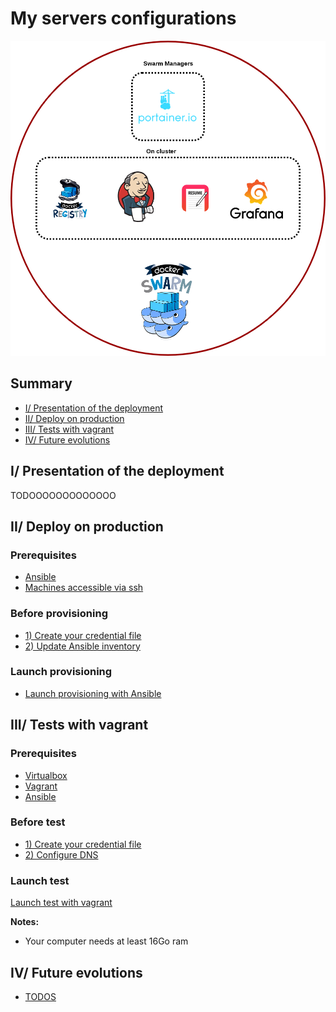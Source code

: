 # My servers configurations

<p align="center">
  <img src="docs/img/my_servers.png"
  alt="My servers architecture"/>
</p>

## Summary
- [I/ Presentation of the deployment](#presentation)
- [II/ Deploy on production](#production)
- [III/ Tests with vagrant](#tests)
- [IV/ Future evolutions](#todos)

<a name="presentation"></a>
## I/ Presentation of the deployment

TODOOOOOOOOOOOOO


<a name="production"></a>
## II/ Deploy on production

### Prerequisites
- [Ansible](https://www.ansible.com/)
- [Machines accessible via ssh](docs/install-ssh.md)

### Before provisioning
- [1) Create your credential file](docs/my-credentials.md)
- [2) Update Ansible inventory](docs/update-ansible-inventory.md)

### Launch provisioning
- [Launch provisioning with Ansible](docs/run-swarm-services-with-ansible.md)

<a name="tests"></a>
## III/ Tests with vagrant

### Prerequisites
- [Virtualbox](https://www.virtualbox.org/)
- [Vagrant](https://www.vagrantup.com/)
- [Ansible](https://www.ansible.com/)

### Before test
- [1) Create your credential file](docs/my-credentials.md)
- [2) Configure DNS](docs/dns-configuration.md)

### Launch test
[Launch test with vagrant](docs/launch-vm.md)
 
<b>Notes:</b>
- Your computer needs at least 16Go ram

<a name="todos"></a>
## IV/ Future evolutions
- [TODOS](TODO.md)
